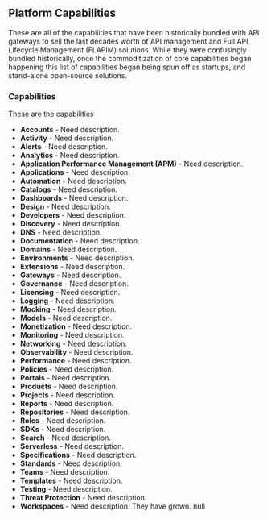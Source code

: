 ## Platform Capabilities 
These are all of the capabilities that have been historically bundled with API gateways to sell the last decades worth of API management and Full API Lifecycle Management (FLAPIM) solutions. While they were confusingly bundled historically, once the commoditization of core capabilities began happening this list of capabilities began being spun off as startups, and stand-alone open-source solutions. 

### Capabilities 
These are the capabilities 

- **Accounts** - Need description. 
- **Activity** - Need description. 
- **Alerts** - Need description. 
- **Analytics** - Need description. 
- **Application Performance Management (APM)** - Need description. 
- **Applications** - Need description. 
- **Automation** - Need description. 
- **Catalogs** - Need description. 
- **Dashboards** - Need description. 
- **Design** - Need description. 
- **Developers** - Need description. 
- **Discovery** - Need description. 
- **DNS** - Need description. 
- **Documentation** - Need description. 
- **Domains** - Need description. 
- **Environments** - Need description. 
- **Extensions** - Need description. 
- **Gateways** - Need description. 
- **Governance** - Need description. 
- **Licensing** - Need description. 
- **Logging** - Need description. 
- **Mocking** - Need description. 
- **Models** - Need description. 
- **Monetization** - Need description. 
- **Monitoring** - Need description. 
- **Networking** - Need description. 
- **Observability** - Need description. 
- **Performance** - Need description. 
- **Policies** - Need description. 
- **Portals** - Need description. 
- **Products** - Need description. 
- **Projects** - Need description. 
- **Reports** - Need description. 
- **Repositories** - Need description. 
- **Roles** - Need description. 
- **SDKs** - Need description. 
- **Search** - Need description. 
- **Serverless** - Need description. 
- **Specifications** - Need description. 
- **Standards** - Need description. 
- **Teams** - Need description. 
- **Templates** - Need description. 
- **Testing** - Need description. 
- **Threat Protection** - Need description. 
- **Workspaces** - Need description. 
They have grown. 
null 
